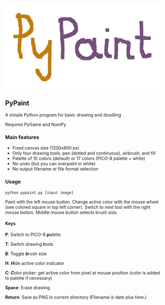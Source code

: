 ![logo](https://github.com/mdoege/PyPaint/raw/master/logo.png "PyPaint logo")

## PyPaint

A simple Python program for basic drawing and doodling

Requires PyGame and NumPy

### Main features

* Fixed canvas size (1200x800 px)
* Only four drawing tools: pen (dotted and continuous), airbrush, and fill
* Palette of 10 colors (default) or 17 colors (PICO-8 palette + white)
* No undo (but you can overpaint in white)
* No output filename or file format selection

### Usage

    python pypaint.py [input image]

Paint with the left mouse button. Change active color with the mouse wheel
(see colored square in top left corner). Switch to next tool with the
right mouse button. Middle mouse button selects brush size.

#### Keys

**P**: Switch to PICO-8 ***p***alette

**T**: Switch drawing ***t***ools

**B**: Toggle ***b***rush size

**H**: ***H***ide active color indicator

**C**: ***C***olor picker: get active color from pixel at mouse position
(color is added to palette if necessary)

**Space**: Erase drawing

**Return**: Save as PNG in current directory (Filename is date plus time.)

